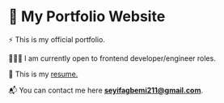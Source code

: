 # 💼 My Portfolio Website

⚡ This is my official portfolio.

👨🏽‍💻 I am currently open to frontend developer/engineer roles.

📝 This is my [resume.](https://drive.google.com/file/d/1aagAG8qmedyEUYUTmsC9joSzii5hmzgc/view?usp=drivesdk)

📬 You can contact me here **seyifagbemi211@gmail.com**.
